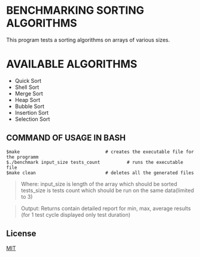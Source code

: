 # BENCHMARKING SORTING ALGORITHMS
This program tests a sorting algorithms on arrays of various sizes.

# AVAILABLE ALGORITHMS
- Quick Sort
- Shell Sort
- Merge Sort
- Heap Sort
- Bubble Sort
- Insertion Sort
- Selection Sort

## COMMAND OF USAGE IN BASH
```
$make                				 # creates the executable file for the programm
$./benchmark input_size tests_count  		 # runs the executable file
$make clean         				 # deletes all the generated files

```
> Where:
> input_size is length of the array which should be sorted
> tests_size is tests count which should be run on the same data(limited to 3)

> Output:
> Returns contain detailed report for min, max, average results (for 1 test cycle displayed only test duration)


## License
[MIT](https://choosealicense.com/licenses/mit/)
